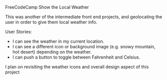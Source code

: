 FreeCodeCamp Show the Local Weather

This was another of the intermediate front end projects, and geolocating the user in order to give them local weather info.

User Stories:
- I can see the weather in my current location.
- I can see a different icon or background image (e.g. snowy mountain, hot desert) depending on the weather.
- I can push a button to toggle between Fahrenheit and Celsius.

I plan on revisiting the weather icons and overall design aspect of this project
